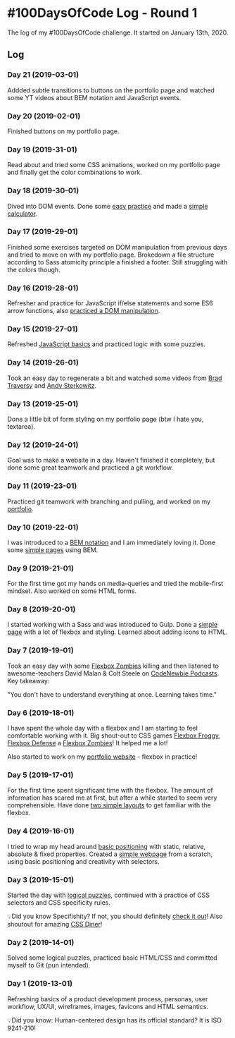 # \#100DaysOfCode Log - Round 1

The log of my #100DaysOfCode challenge. It started on January 13th, 2020.

## Log

### Day 21 (2019-03-01)

Addded subtle transitions to buttons on the portfolio page and watched some YT videos about BEM notation and JavaScript events.

### Day 20 (2019-02-01)

Finished buttons on my portfolio page.

### Day 19 (2019-31-01)

Read about and tried some CSS animations, worked on my portfolio page and finally get the color combinations to work.

### Day 18 (2019-30-01)

Dived into DOM events. Done some [easy practice](https://github.com/PetrBelecky/bootcamp-excercises/tree/master/day-14-javascript/timers-practice) and made a [simple calculator](https://github.com/PetrBelecky/bootcamp-excercises/tree/master/day-14-javascript/calculator-advanced).

### Day 17 (2019-29-01)

Finished some exercises targeted on DOM manipulation from previous days and tried to move on with my portfolio page. Brokedown a file structure according to Sass atomicity principle a finished a footer. Still struggling with the colors though.

### Day 16 (2019-28-01)

Refresher and practice for JavaScript if/else statements and some ES6 arrow functions, also [practiced a DOM manipulation](https://github.com/PetrBelecky/bootcamp-excercises/tree/master/day-12-javascript).

### Day 15 (2019-27-01)

Refreshed [JavaScript basics](https://github.com/PetrBelecky/bootcamp-excercises/tree/master/day-11-javascript/js-exercise) and practiced logic with some puzzles.

### Day 14 (2019-26-01)

Took an easy day to regenerate a bit and watched some videos from [Brad Traversy](https://www.youtube.com/channel/UC29ju8bIPH5as8OGnQzwJyA) and [Andy Sterkowitz](https://www.youtube.com/channel/UCZ9qFEC82qM6Pk-54Q4TVWA).

### Day 13 (2019-25-01)

Done a little bit of form styling on my portfolio page (btw I hate you, textarea).

### Day 12 (2019-24-01)

Goal was to make a website in a day. Haven't finished it completely, but done some great teamwork and practiced a git workflow.

### Day 11 (2019-23-01)

Practiced git teamwork with branching and pulling, and worked on my [portfolio](https://github.com/PetrBelecky/portfolio).

### Day 10 (2019-22-01)

I was introduced to a [BEM notation](http://getbem.com/introduction/) and I am immediately loving it. Done some [simple pages](https://github.com/PetrBelecky/bootcamp-excercises/tree/master/day-08-html-css) using BEM.

### Day 9 (2019-21-01)

For the first time got my hands on media-queries and tried the mobile-first mindset. Also worked on some HTML forms.

### Day 8 (2019-20-01)

I started working with a Sass and was introduced to Gulp. Done a [simple page](https://github.com/PetrBelecky/bootcamp-excercises/tree/master/day-06-css/sass-excercise) with a lot of flexbox and styling. Learned about adding icons to HTML.

### Day 7 (2019-19-01)

Took an easy day with some [Flexbox Zombies](https://mastery.games/p/flexbox-zombies) killing and then listened to awesome-teachers David Malan & Colt Steele on [CodeNewbie Podcasts](https://www.codenewbie.org/podcast). Key takeaway:

"You don't have to understand everything at once. Learning takes time."

### Day 6 (2019-18-01)

I have spent the whole day with a flexbox and I am starting to feel comfortable working with it. Big shout-out to CSS games [Flexbox Froggy](http://flexboxfroggy.com/), [Flexbox Defense](http://www.flexboxdefense.com/) a [Flexbox Zombies](https://mastery.games/p/flexbox-zombies)! It helped me a lot!

Also started to work on my [portfolio website](https://github.com/PetrBelecky/portfolio) - flexbox in practice!

### Day 5 (2019-17-01)

For the first time spent significant time with the flexbox. The amount of information has scared me at first, but after a while started to seem very comprehensible. Have done [two simple layouts](https://github.com/PetrBelecky/bootcamp-excercises/tree/master/day-05-css) to get familiar with the flexbox.

### Day 4 (2019-16-01)

I tried to wrap my head around [basic positioning](https://github.com/PetrBelecky/bootcamp-excercises/tree/master/day-04-html-css) with static, relative, absolute & fixed properties. Created a [simple webpage](https://github.com/piedaddy/Kindergarten) from a scratch, using basic positioning and creativity with selectors.

### Day 3 (2019-15-01)

Started the day with [logical puzzles](https://brilliant.org/daily-problems/), continued with a practice of CSS selectors and CSS specificity rules.

💡Did you know Specifishity? If not, you should definitely [check it out](https://specifishity.com/)! Also shoutout for amazing [CSS Diner](https://flukeout.github.io/)!

### Day 2 (2019-14-01)

Solved some logical puzzles, practiced basic HTML/CSS and committed myself to Git (pun intended).

### Day 1 (2019-13-01)

Refreshing basics of a product development process, personas, user workflow, UX/UI, wireframes, images, favicons and HTML semantics.

💡Did you know: Human-centered design has its official standard? It is ISO 9241-210!
